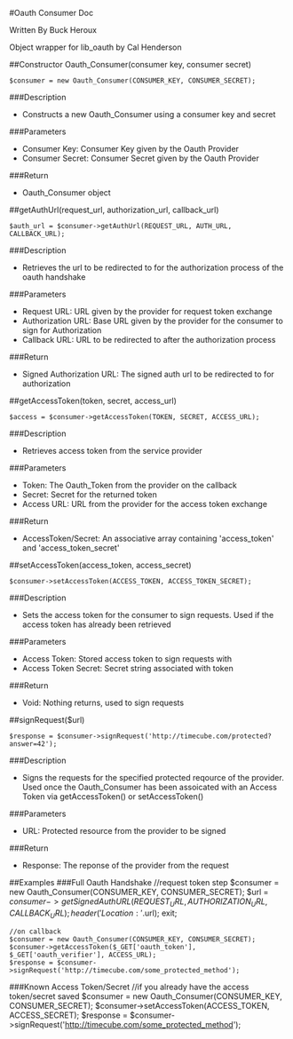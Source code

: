 #Oauth Consumer Doc

Written By Buck Heroux  

Object wrapper for lib_oauth by Cal Henderson

##Constructor Oauth_Consumer(consumer key, consumer secret)  

	$consumer = new Oauth_Consumer(CONSUMER_KEY, CONSUMER_SECRET);

###Description 
- Constructs a new Oauth_Consumer using a consumer key and secret  

###Parameters
- Consumer Key: Consumer Key given by the Oauth Provider  
- Consumer Secret: Consumer Secret given by the Oauth Provider  
 
###Return
- Oauth_Consumer object  

##getAuthUrl(request_url, authorization_url, callback_url)

	$auth_url = $consumer->getAuthUrl(REQUEST_URL, AUTH_URL, CALLBACK_URL);

###Description
- Retrieves the url to be redirected to for the authorization process of the oauth handshake

###Parameters
- Request URL: URL given by the provider for request token exchange
- Authorization URL: Base URL given by the provider for the consumer to sign for Authorization
- Callback URL: URL to be redirected to after the authorization process

###Return
- Signed Authorization URL: The signed auth url to be redirected to for authorization

##getAccessToken(token, secret, access_url) 

	$access = $consumer->getAccessToken(TOKEN, SECRET, ACCESS_URL);

###Description
- Retrieves access token from the service provider

###Parameters
- Token: The Oauth_Token from the provider on the callback
- Secret: Secret for the returned token
- Access URL: URL from the provider for the access token exchange 

###Return
- AccessToken/Secret: An associative array containing 'access_token' and 'access_token_secret'

##setAccessToken(access_token, access_secret)

	$consumer->setAccessToken(ACCESS_TOKEN, ACCESS_TOKEN_SECRET);

###Description
- Sets the access token for the consumer to sign requests. Used if the access token has already been retrieved

###Parameters
- Access Token: Stored access token to sign requests with
- Access Token Secret: Secret string associated with token

###Return
- Void: Nothing returns, used to sign requests

##signRequest($url)

	$response = $consumer->signRequest('http://timecube.com/protected?answer=42');

###Description 
- Signs the requests for the specified protected reqource of the provider. Used once the Oauth_Consumer has been assoicated with an Access Token via getAccessToken() or setAccessToken()

###Parameters
- URL: Protected resource from the provider to be signed

###Return
- Response: The reponse of the provider from the request

##Examples
###Full Oauth Handshake
	//request token step
	$consumer = new Oauth_Consumer(CONSUMER_KEY, CONSUMER_SECRET);
	$url = $consumer->getSignedAuthURL(REQUEST_URL, AUTHORIZATION_URL, CALLBACK_URL);
	header('Location: '.$url);
	exit;

	//on callback
	$consumer = new Oauth_Consumer(CONSUMER_KEY, CONSUMER_SECRET);
	$consumer->getAccessToken($_GET['oauth_token'], $_GET['oauth_verifier'], ACCESS_URL);
	$response = $consumer->signRequest('http://timecube.com/some_protected_method');

###Known Access Token/Secret
	//if you already have the access token/secret saved
	$consumer = new Oauth_Consumer(CONSUMER_KEY, CONSUMER_SECRET);
	$consumer->setAccessToken(ACCESS_TOKEN, ACCESS_SECRET);
	$response = $consumer->signRequest('http://timecube.com/some_protected_method');
